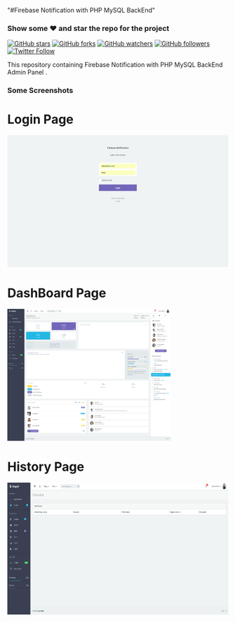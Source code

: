 "#Firebase Notification with PHP MySQL BackEnd" 

### Show some :heart: and star the repo for the project
[![GitHub stars](https://img.shields.io/github/stars/mdsami/firebase-push-notification.svg?style=social&label=Star)](https://github.com/mdsami/firebase-push-notification) [![GitHub forks](https://img.shields.io/github/stars/mdsami/firebase-push-notification.svg?style=social&label=Fork)](https://github.com/mdsami/firebase-push-notification/fork) [![GitHub watchers](https://img.shields.io/github/watchers/mdsami/firebase-push-notification.svg?style=social&label=Watch)](https://github.com/mdsami/firebase-push-notification) [![GitHub followers](https://img.shields.io/github/followers/mdsami.svg?style=social&label=Follow)](https://github.com/mdsami/firebase-push-notification)  
[![Twitter Follow](https://img.shields.io/twitter/follow/mdsami5.svg?style=social)](https://twitter.com/mdsami5)

This repository containing Firebase Notification with PHP MySQL BackEnd Admin Panel .

### Some Screenshots

<h1> Login Page </h1>
<img src="image/1.png" height="300em" /> 


<h1> DashBoard Page </h1>
<img src="image/2.png" height="300em" />  

<h1> History Page </h1>
<img src="image/3.png" height="300em" />  

